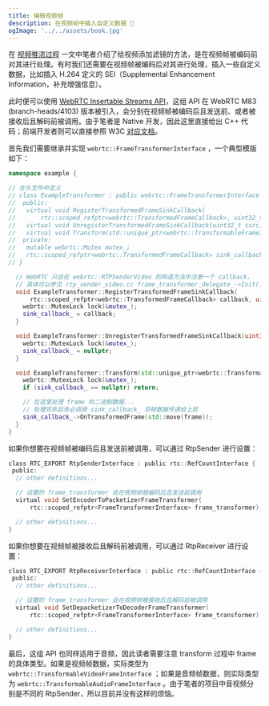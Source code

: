 ```yaml
---
title: 编辑视频帧
description: 在视频帧中插入自定义数据 🥪
ogImage: '../../assets/book.jpg'
---
```


在 [视频推流过程](https://webrtc.mthli.com/connection/video-streaming-process/#%E6%B7%BB%E5%8A%A0%E6%BB%A4%E9%95%9C) 一文中笔者介绍了给视频添加滤镜的方法，是在视频帧被编码前对其进行处理。有时我们还需要在视频帧被编码后对其进行处理，插入一些自定义数据，比如插入 H.264 定义的 SEI（Supplemental Enhancement Information，补充增强信息）。

此时便可以使用 [WebRTC Insertable Streams API](https://github.com/w3c/webrtc-encoded-transform)，这组 API 在 WebRTC M83 (branch-heads/4103) 版本被引入，会分别在视频帧被编码后且发送前、或者被接收后且解码前被调用。由于笔者是 Native 开发，因此这里直接给出 C++ 代码；前端开发者则可以直接参照 W3C [对应文档](https://github.com/w3c/webrtc-encoded-transform/blob/main/explainer.md)。

首先我们需要继承并实现 `webrtc::FrameTransformerInterface` ，一个典型模版如下：

```cpp:title=ExampleTransformer.cpp
namespace example {

// 在头文件中定义
// class ExampleTransformer : public webrtc::FrameTransformerInterface {
//  public:
//   virtual void RegisterTransformedFrameSinkCallback(
//       rtc::scoped_refptr<webrtc::TransformedFrameCallback>, uint32_t ssrc) override;
//   virtual void UnregisterTransformedFrameSinkCallback(uint32_t ssrc) override;
//   virtual void Transform(std::unique_ptr<webrtc::TransformableFrameInterface> frame) override;
//  private:
//   mutable webrtc::Mutex mutex_;
//   rtc::scoped_refptr<webrtc::TransformedFrameCallback> sink_callback_;
// }

  // WebRTC 只会在 webrtc::RTPSenderVideo 的构造方法中注册一个 callback，
  // 具体可以参见 rtp_sender_video.cc frame_transformer_delegate_->Init()
  void ExampleTransformer::RegisterTransformedFrameSinkCallback(
      rtc::scoped_refptr<webrtc::TransformedFrameCallback> callback, uint32_t ssrc) {
    webrtc::MutexLock lock(&mutex_);
    sink_callback_ = callback;
  }

  void ExampleTransformer::UnregisterTransformedFrameSinkCallback(uint32_t ssrc) {
    webrtc::MutexLock lock(&mutex_);
    sink_callback_ = nullptr;
  }

  void ExampleTransformer::Transform(std::unique_ptr<webrtc::TransformableFrameInterface> frame) {
    webrtc::MutexLock lock(&mutex_);
    if (sink_callback_ == nullptr) return;

    // 在这里处理 frame 的二进制数据...
    // 处理完毕后务必调用 sink_callback_ 将帧数据传递给上层
    sink_callback_->OnTransformedFrame(std::move(frame));
  }
}
```

如果你想要在视频帧被编码后且发送前被调用，可以通过 RtpSender 进行设置：

```cpp:title=rtp_sender_interface.h
class RTC_EXPORT RtpSenderInterface : public rtc::RefCountInterface {
 public:
  // other definitions...

  // 设置的 frame_transformer 会在视频帧被编码后且发送前调用
  virtual void SetEncoderToPacketizerFrameTransformer(
      rtc::scoped_refptr<FrameTransformerInterface> frame_transformer);

  // other definitions...
}
```

如果你想要在视频帧被接收后且解码前被调用，可以通过 RtpReceiver 进行设置：

```cpp:title=rtp_receiver_interface.h
class RTC_EXPORT RtpReceiverInterface : public rtc::RefCountInterface {
 public:
  // other definitions...

  // 设置的 frame_transformer 会在视频帧被接收后且解码前被调用
  virtual void SetDepacketizerToDecoderFrameTransformer(
      rtc::scoped_refptr<FrameTransformerInterface> frame_transformer);

  // other definitions...
}
```

最后，这组 API 也同样适用于音频，因此读者需要注意 transform 过程中 frame 的具体类型。如果是视频帧数据，实际类型为 `webrtc::TransformableVideoFrameInterface` ；如果是音频帧数据，则实际类型为 `webrtc::TransformableAudioFrameInterface` 。由于笔者的项目中音视频分别是不同的 RtpSender，所以目前并没有这样的烦恼。
